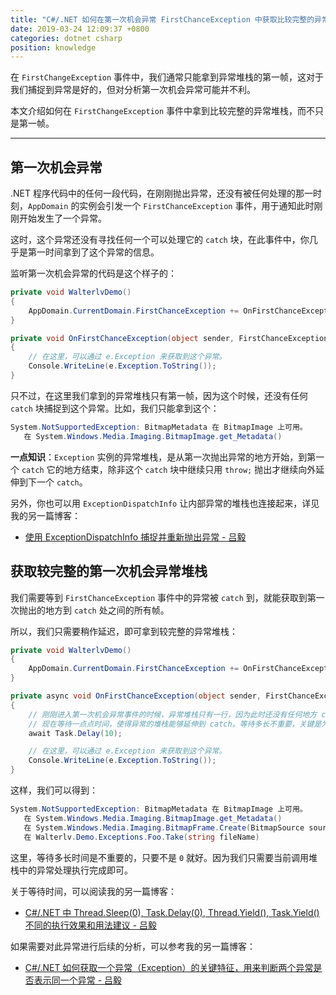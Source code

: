 ```yaml
---
title: "C#/.NET 如何在第一次机会异常 FirstChanceException 中获取比较完整的异常堆栈"
date: 2019-03-24 12:09:37 +0800
categories: dotnet csharp
position: knowledge
---
```


在 `FirstChangeException` 事件中，我们通常只能拿到异常堆栈的第一帧，这对于我们捕捉到异常是好的，但对分析第一次机会异常可能并不利。

本文介绍如何在 `FirstChangeException` 事件中拿到比较完整的异常堆栈，而不只是第一帧。

---

<div id="toc"></div>

## 第一次机会异常

.NET 程序代码中的任何一段代码，在刚刚抛出异常，还没有被任何处理的那一时刻，`AppDomain` 的实例会引发一个 `FirstChanceException` 事件，用于通知此时刚刚开始发生了一个异常。

这时，这个异常还没有寻找任何一个可以处理它的 `catch` 块，在此事件中，你几乎是第一时间拿到了这个异常的信息。

监听第一次机会异常的代码是这个样子的：

```csharp
private void WalterlvDemo()
{
    AppDomain.CurrentDomain.FirstChanceException += OnFirstChanceException;
}

private void OnFirstChanceException(object sender, FirstChanceExceptionEventArgs e)
{
    // 在这里，可以通过 e.Exception 来获取到这个异常。
    Console.WriteLine(e.Exception.ToString());
}
```

只不过，在这里我们拿到的异常堆栈只有第一帧，因为这个时候，还没有任何 `catch` 块捕捉到这个异常。比如，我们只能拿到这个：

```csharp
System.NotSupportedException: BitmapMetadata 在 BitmapImage 上可用。
   在 System.Windows.Media.Imaging.BitmapImage.get_Metadata()
```

**一点知识**：`Exception` 实例的异常堆栈，是从第一次抛出异常的地方开始，到第一个 `catch` 它的地方结束，除非这个 `catch` 块中继续只用 `throw;` 抛出才继续向外延伸到下一个 `catch`。

另外，你也可以用 `ExceptionDispatchInfo` 让内部异常的堆栈也连接起来，详见我的另一篇博客：

- [使用 ExceptionDispatchInfo 捕捉并重新抛出异常 - 吕毅](/post/exceptiondispatchinfo-capture-throw.html)

## 获取较完整的第一次机会异常堆栈

我们需要等到 `FirstChanceException` 事件中的异常被 `catch` 到，就能获取到第一次抛出的地方到 `catch` 处之间的所有帧。

所以，我们只需要稍作延迟，即可拿到较完整的异常堆栈：

```csharp
private void WalterlvDemo()
{
    AppDomain.CurrentDomain.FirstChanceException += OnFirstChanceException;
}

private async void OnFirstChanceException(object sender, FirstChanceExceptionEventArgs e)
{
    // 刚刚进入第一次机会异常事件的时候，异常堆栈只有一行，因为此时还没有任何地方 catch。
    // 现在等待一点点时间，使得异常的堆栈能够延伸到 catch。等待多长不重要，关键是为了让异常得以找到第一个 catch。
    await Task.Delay(10);

    // 在这里，可以通过 e.Exception 来获取到这个异常。
    Console.WriteLine(e.Exception.ToString());
}
```

这样，我们可以得到：

```csharp
System.NotSupportedException: BitmapMetadata 在 BitmapImage 上可用。
   在 System.Windows.Media.Imaging.BitmapImage.get_Metadata()
   在 System.Windows.Media.Imaging.BitmapFrame.Create(BitmapSource source)
   在 Walterlv.Demo.Exceptions.Foo.Take(string fileName)
```

这里，等待多长时间是不重要的，只要不是 `0` 就好。因为我们只需要当前调用堆栈中的异常处理执行完成即可。

关于等待时间，可以阅读我的另一篇博客：

- [C#/.NET 中 Thread.Sleep(0), Task.Delay(0), Thread.Yield(), Task.Yield() 不同的执行效果和用法建议 - 吕毅](/post/sleep-delay-zero-vs-yield.html)

如果需要对此异常进行后续的分析，可以参考我的另一篇博客：

- [C#/.NET 如何获取一个异常（Exception）的关键特征，用来判断两个异常是否表示同一个异常 - 吕毅](/post/get-the-key-descriptor-of-an-exception.html)
